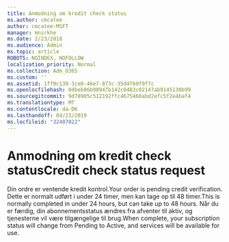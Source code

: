 ```yaml
---
title: Anmodning om kredit check status
ms.author: cmcatee
author: cmcatee-MSFT
manager: mnirkhe
ms.date: 2/23/2018
ms.audience: Admin
ms.topic: article
ROBOTS: NOINDEX, NOFOLLOW
localization_priority: Normal
ms.collection: Adm_O365
ms.custom: ''
ms.assetid: 1ff0c139-3ce0-46e7-873c-35d4f60f9f7c
ms.openlocfilehash: 04beb86b98947b142c0483c02147ab9145130b99
ms.sourcegitcommit: 9d78905c512192ffc4675468abd2efc5f2e4baf4
ms.translationtype: MT
ms.contentlocale: da-DK
ms.lasthandoff: 04/23/2019
ms.locfileid: "32407022"
---
```

# <a name="credit-check-status-request"></a><span data-ttu-id="fa276-102">Anmodning om kredit check status</span><span class="sxs-lookup"><span data-stu-id="fa276-102">Credit check status request</span></span>

<span data-ttu-id="fa276-103">Din ordre er ventende kredit kontrol.</span><span class="sxs-lookup"><span data-stu-id="fa276-103">Your order is pending credit verification.</span></span> <span data-ttu-id="fa276-104">Dette er normalt udført i under 24 timer, men kan tage op til 48 timer.</span><span class="sxs-lookup"><span data-stu-id="fa276-104">This is normally completed in under 24 hours, but can take up to 48 hours.</span></span> <span data-ttu-id="fa276-105">Når du er færdig, din abonnementsstatus ændres fra afventer til aktiv, og tjenesterne vil være tilgængelige til brug.</span><span class="sxs-lookup"><span data-stu-id="fa276-105">When complete, your subscription status will change from Pending to Active, and services will be available for use.</span></span>
  

